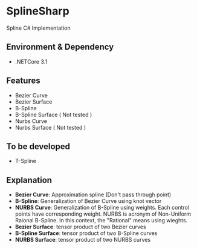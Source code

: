 # SplineSharp
Spline C# Implementation

## Environment & Dependency

- .NETCore 3.1


## Features

- Bezier Curve 
- Bezier Surface 
- B-Spline
- B-Spline Surface ( Not tested )
- Nurbs Curve
- Nurbs Surface ( Not tested )


## To be developed

- T-Spline

## Explanation

- **Bezier Curve**: Approximation spline (Don't pass through point)   
- **B-Spline**: Generalization of Bezier Curve using knot vector
- **NURBS Curve**: Generalization of B-Spline using weights. Each control points have corresponding weight. NURBS is acronym of Non-Uniform Raional B-Spline. In this context, the "Rational" means using wieghts. 
- **Bezier Surface**: tensor product of two Bezier curves
- **B-Spline Surface**: tensor product of two B-Spline curves
- **NURBS Surface**: tensor product of two NURBS curves
